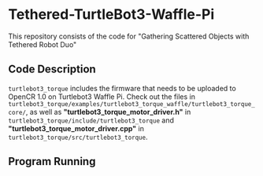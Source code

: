 # Tethered-TurtleBot3-Waffle-Pi
This repository consists of the code for "Gathering Scattered Objects with Tethered Robot Duo"

## Code Description
`turtlebot3_torque` includes the firmware that needs to be uploaded to OpenCR 1.0 on Turtlebot3 Waffle Pi. Check out the files in `turtlebot3_torque/examples/turtlebot3_torque_waffle/turtlebot3_torque_core/`, as well as **"turtlebot3_torque_motor_driver.h"** in `turtlebot3_torque/include/turtlebot3_torque` and **"turtlebot3_torque_motor_driver.cpp"** in `turtlebot3_torque/src/turtlebot3_torque`.





## Program Running

